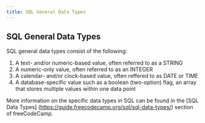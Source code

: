 ```yaml
---
title: SQL General Data Types
---
```

## SQL General Data Types

SQL general data types consist of the following: 
1. A text- and/or numeric-based value, often referred to as a STRING
2. A numeric-only value, often referred to as an INTEGER
3. A calendar- and/or clock-based value, often reffered to as DATE or TIME
4. A database-specific value such as a boolean (two-option) flag, an array that stores multiple values within one data point

More information on the specific data types in SQL can be found in the [SQL Data Types] (https://guide.freecodecamp.org/sql/sql-data-types/) section of freeCodeCamp.
